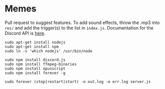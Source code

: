 # Memes

Pull request to suggest features. To add sound effects, throw the .mp3 into `res/` and add the trigger(s) to the list in `index.js`. Documentation for the Discord API is [here](https://discord.js.org/#/docs/main/stable/general/welcome).

~~~~
sudo apt-get install nodejs
sudo apt-get install npm
sudo ln -s 'which nodejs' /usr/bin/node

sudo npm install discord.js
sudo npm install ffmpeg-binaries
sudo npm install opusscript
sudo npm install forever -g

sudo forever (stop|restart|start) -o out.log -e err.log server.js
~~~~
